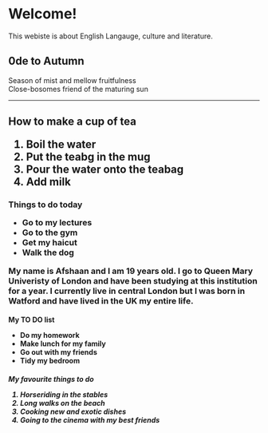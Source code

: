 <h1>Welcome!</h1>
<p>This webiste is about English Langauge, culture and literature.</p>
<h2>0de to Autumn</h2>
<p>
Season of mist and mellow fruitfulness<br>
Close-bosomes friend of the maturing sun<br>
</p>
<hr>  
<h2>
<p>How to make a cup of tea</p>
<ol>
<li>Boil the water</li>
<li>Put the teabg in the mug</li>
  <li>Pour the water onto the teabag</li>
  <li>Add milk</li>
</ol>

<h3>
<p>Things to do today<p/>
 <ul>
   <li> Go to my lectures</li>
   <li> Go to the gym</li>
   <li> Get my haicut</li>
   <li> Walk the dog</li>
  </ul>

<p>My name is Afshaan and I am 19 years old. I go to Queen Mary Univeristy of London and have been studying at this institution for a year. I currently live in central London but I was born in Watford and have lived in the UK my entire life.</p>
<h4>
  <p>My TO DO list</p>
<ul>
  <li> Do my homework</li>
  <li> Make lunch for my family</li>
  <li>Go out with my friends</li>
  <li>Tidy my bedroom</li>
  </ul>
  <h5>
    <p>My favourite things to do</p>
    <ol>
      <li>Horseriding in the stables</li>
      <li>Long walks on the beach</li>
      <li>Cooking new and exotic dishes</li>
      <li>Going to the cinema with my best friends</li>
    </ol>
  
